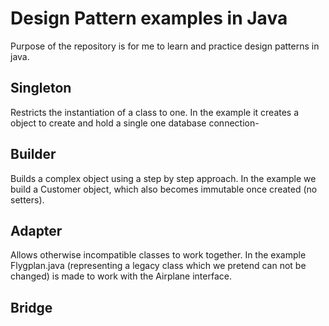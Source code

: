 # Design Pattern examples in Java
Purpose of the repository is for me to learn and practice design patterns in java.

## Singleton
Restricts the instantiation of a class to one. 
In the example it creates a object to create and hold a single one database connection-

## Builder
Builds a complex object using a step by step approach. 
In the example we build a Customer object, which also becomes immutable once created (no setters).

## Adapter
Allows otherwise incompatible classes to work together.
In the example Flygplan.java 
(representing a legacy class which we pretend can not be changed) 
is made to work with the Airplane interface.

## Bridge
